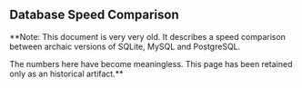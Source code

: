 ## Database Speed Comparison


**Note: This document is very very old. It describes a speed comparison between
archaic versions of SQLite, MySQL and PostgreSQL.

The numbers here have become meaningless. This page has been retained only
as an historical artifact.**
